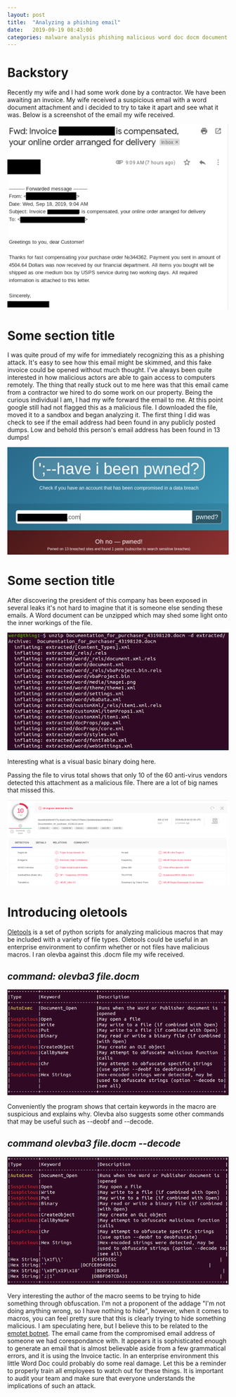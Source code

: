 ```yaml
---
layout: post
title:  "Analyzing a phishing email"
date:   2019-09-19 08:43:00
categories: malware analysis phishing malicious word doc docm document
---
```


Backstory
=========
Recently my wife and I had some work done by a contractor. We have been awaiting an invoice. My wife received a suspicious email with a word document attachment and i decided to try to take it apart and see what it was.
Below is a screenshot of the email my wife received.

<img src="images/2019-09-19/image1.png" class="centered" />

Some section title
==================

I was quite proud of my wife for immediately recognizing this as a phishing attack. It's easy to see how this email might be skimmed, and this fake invoice could be opened without much thought. 
I've always been quite interested in how malicious actors are able to gain access to computers remotely.
The thing that really stuck out to me here was that this email came from a contractor we hired to do some work on our property. Being the curious individual I am, I had my wife forward the email to me.
At this point google still had not flagged this as a malicious file. I downloaded the file, moved it to a sandbox and began analyzing it. 
The first thing I did was check to see if the email address had been found in any publicly posted dumps.
Low and behold this person's email address has been found in 13 dumps!

<img src="images/2019-09-19/image2.png" class="centered" />  

Some section title
==================

After discovering the president of this company has been exposed in several leaks it's not hard to imagine that it is someone else sending these emails. 
A Word document can be unzipped which may shed some light onto the inner workings of the file.

<img src="images/2019-09-19/image3.png" class="centered" />

Interesting what is a visual basic binary doing here.

Passing the file to virus total shows that only 10 of the 60 anti-virus vendors detected this attachment as a malicious file.
There are a lot of big names that missed this.

<img src="images/2019-09-19/image4.png" class="centered" />

Introducing oletools
====================

[Oletools] is a set of python scripts for analyzing malicious macros that may be included with a variety of file types.
Oletools could be useful in an enterprise environment to confirm whether or not files have malicious macros.
I ran olevba against this .docm file my wife received.

*command: olevba3 file.docm*
--------------------------
<img src="images/2019-09-19/image5.png" class="centered" />

Conveniently the program shows that certain keywords in the macro are suspicious and explains why. Olevba also suggests some other commands that may be useful such as --deobf and --decode.

*command olevba3 file.docm --decode*
------------------------------------
<img src="images/2019-09-19/image6.png" class="centered" />

Very interesting the author of the macro seems to be trying to hide something through obfuscation. I'm not a proponent of the addage "I'm not doing anything wrong, so I have nothing to hide", 
however, when it comes to macros, you can feel pretty sure that this is clearly trying to hide something malicious. 
I am speculating here, but I believe this to be related to the [emotet botnet]. The email came from the compromised email address of someone we had corespondance with.
It appears it is sophisticated enough to generate an email that is almost believable aside from a few grammatical errors, and it is using the Invoice tactic.
In an enterprise environment this little Word Doc could probably do some real damage. Let this be a reminder to properly train all employees to watch out for these things.
It is important to audit your team and make sure that everyone understands the implications of such an attack. 

[oletools]: https://github.com/decalage2/oletools/wiki/Install
[emotet botnet]: https://en.wikipedia.org/wiki/Emotet

